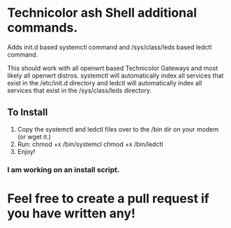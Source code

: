 # Technicolor ash Shell additional commands.
Adds init.d based systemctl command and /sys/class/leds based ledctl command.

This should work with all openwrt based Technicolor Gateways and most likely all openwrt distros.
systemctl will automatically index all services that exist in the /etc/init.d directory and ledctl will automatically index all services that exist in the /sys/class/leds directory.


## To Install
1. Copy the systemctl and ledctl files over to the /bin dir on your modem (or wget it.)
2. Run: chmod +x /bin/systemcl chmod +x /bin/ledctl
4. Enjoy!  


### I am working on an install script.

# Feel free to create a pull request if you have written any!
